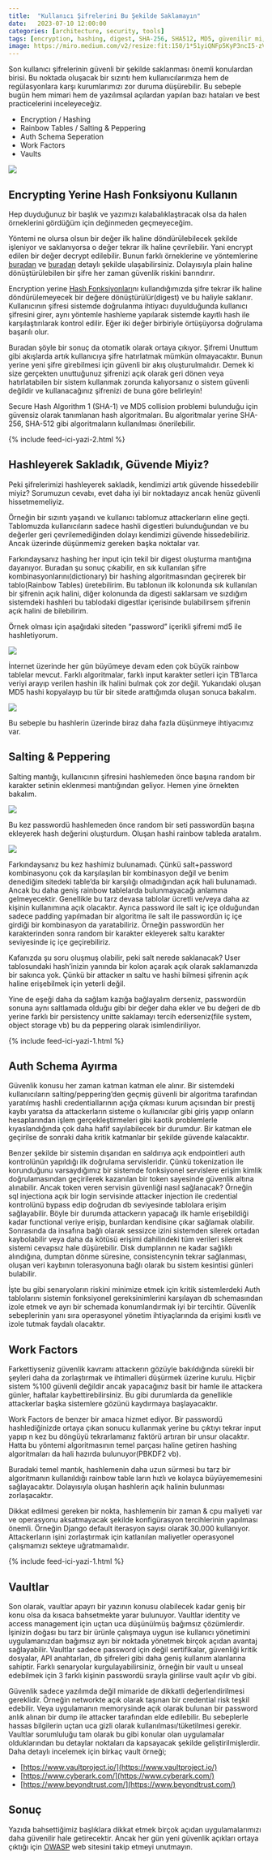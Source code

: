 ```yaml
---
title:  "Kullanıcı Şifrelerini Bu Şekilde Saklamayın"
date:   2023-07-10 12:00:00
categories: [architecture, security, tools]
tags: [encryption, hashing, digest, SHA-256, SHA512, MD5, güvenilir mi, rainbow tables, salt, salting, tuzlama, peppering, schema, vault, türkçe, mehmet cem yücel]
image: https://miro.medium.com/v2/resize:fit:150/1*51yiQNFp5KyP3ncI5-zVJA.jpeg
---
```



Son kullanıcı şifrelerinin güvenli bir şekilde saklanması önemli konulardan birisi. Bu noktada oluşacak bir sızıntı hem kullanıcılarımıza hem de regülasyonlara karşı kurumlarımızı zor duruma düşürebilir. Bu sebeple bugün hem mimari hem de yazılımsal açılardan yapılan bazı hataları ve best practicelerini inceleyeceğiz.

-   Encryption / Hashing
-   Rainbow Tables / Salting & Peppering
-   Auth Schema Seperation
-   Work Factors
-   Vaults

![](https://miro.medium.com/v2/resize:fit:1400/1*51yiQNFp5KyP3ncI5-zVJA.jpeg)

## Encrypting Yerine Hash Fonksiyonu Kullanın

Hep duyduğunuz bir başlık ve yazımızı kalabalıklaştıracak olsa da halen örneklerini gördüğüm için değinmeden geçmeyeceğim.

Yöntemi ne olursa olsun bir değer ilk haline döndürülebilecek şekilde işleniyor ve saklanıyorsa o değer tekrar ilk haline çevrilebilir. Yani encrypt edilen bir değer decrypt edilebilir. Bunun farklı örneklerine ve yöntemlerine  [buradan](https://www.mehmetcemyucel.com/2017/simetrik-sifreleme-ve-blockchain/)  ve  [buradan](https://www.mehmetcemyucel.com/2017/asimetrik-sifreleme-ve-blockchain/)  detaylı şekilde ulaşabilirsiniz. Dolayısıyla plain haline dönüştürülebilen bir şifre her zaman güvenlik riskini barındırır.

Encryption yerine  [Hash Fonksiyonları](https://www.mehmetcemyucel.com/2017/hash-fonksiyonlari-ve-blockchain/)nı kullandığımızda şifre tekrar ilk haline döndürülemeyecek bir değere dönüştürülür(digest) ve bu haliyle saklanır. Kullanıcının şifresi sistemde doğrulanma ihtiyacı duyulduğunda kullanıcı şifresini girer, aynı yöntemle hashleme yapılarak sistemde kayıtlı hash ile karşılaştırılarak kontrol edilir. Eğer iki değer birbiriyle örtüşüyorsa doğrulama başarılı olur.

Buradan şöyle bir sonuç da otomatik olarak ortaya çıkıyor. Şifremi Unuttum gibi akışlarda artık kullanıcıya şifre hatırlatmak mümkün olmayacaktır. Bunun yerine yeni şifre girebilmesi için güvenli bir akış oluşturulmalıdır. Demek ki size gerçekten unuttuğunuz şifrenizi açık olarak geri dönen veya hatırlatabilen bir sistem kullanmak zorunda kalıyorsanız o sistem güvenli değildir ve kullanacağınız şifrenizi de buna göre belirleyin!

Secure Hash Algorithm 1 (SHA-1) ve MD5 collision problemi bulunduğu için güvensiz olarak tanımlanan hash algoritmaları. Bu algoritmalar yerine SHA-256, SHA-512 gibi algoritmaların kullanılması önerilebilir.

{% include feed-ici-yazi-2.html %}

## Hashleyerek Sakladık, Güvende Miyiz?

Peki şifrelerimizi hashleyerek sakladık, kendimizi artık güvende hissedebilir miyiz? Sorumuzun cevabı, evet daha iyi bir noktadayız ancak henüz güvenli hissetmemeliyiz.

Örneğin bir sızıntı yaşandı ve kullanıcı tablomuz attackerların eline geçti. Tablomuzda kullanıcıların sadece hashli digestleri bulunduğundan ve bu değerler geri çevrilemediğinden dolayı kendimizi güvende hissedebiliriz. Ancak üzerinde düşünmemiz gereken başka noktalar var.

Farkındaysanız hashing her input için tekil bir digest oluşturma mantığına dayanıyor. Buradan şu sonuç çıkabilir, en sık kullanılan şifre kombinasyonlarını(dictionary) bir hashing algoritmasından geçirerek bir tablo(Rainbow Tables) üretebilirim. Bu tablonun ilk kolonunda sık kullanılan bir şifrenin açık halini, diğer kolonunda da digesti saklarsam ve sızdığım sistemdeki hashleri bu tablodaki digestlar içerisinde bulabilirsem şifrenin açık halini de bilebilirim.

Örnek olması için aşağıdaki siteden “password” içerikli şifremi md5 ile hashletiyorum.

![](https://miro.medium.com/v2/resize:fit:1400/1*dTTRSPjzB4hVhjEMHo3ySw.png)

İnternet üzerinde her gün büyümeye devam eden çok büyük rainbow tablelar mevcut. Farklı algoritmalar, farklı input karakter setleri için TB’larca veriyi arayıp verilen hashin ilk halini bulmak çok zor değil. Yukarıdaki oluşan MD5 hashi kopyalayıp bu tür bir sitede arattığımda oluşan sonuca bakalım.

![](https://miro.medium.com/v2/resize:fit:1400/1*T5hcNMteeBx1OHrenojhjg.png)

Bu sebeple bu hashlerin üzerinde biraz daha fazla düşünmeye ihtiyacımız var.

## Salting & Peppering

Salting mantığı, kullanıcının şifresini hashlemeden önce başına random bir karakter setinin eklenmesi mantığından geliyor. Hemen yine örnekten bakalım.

![](https://miro.medium.com/v2/resize:fit:1400/1*KOXt01QtM8MnrV-BSsQ7Zw.png)

Bu kez passwordü hashlemeden önce random bir seti passwordün başına ekleyerek hash değerini oluşturdum. Oluşan hashi rainbow tableda aratalım.

![](https://miro.medium.com/v2/resize:fit:1400/1*u3hgN_eMuDbGUv0HxYl56Q.png)

Farkındaysanız bu kez hashimiz bulunamadı. Çünkü salt+password kombinasyonu çok da karşılaşılan bir kombinasyon değil ve benim denediğim sitedeki table’da bir karşılığı olmadığından açık hali bulunamadı. Ancak bu daha geniş rainbow tablelarda bulunmayacağı anlamına gelmeyecektir. Genellikle bu tarz devasa tablolar ücretli ve/veya daha az kişinin kullanımına açık olacaktır. Ayrıca password ile salt iç içe olduğundan sadece padding yapılmadan bir algoritma ile salt ile passwordün iç içe girdiği bir kombinasyon da yaratabiliriz. Örneğin passwordün her karakterinden sonra random bir karakter ekleyerek saltu karakter seviyesinde iç içe geçirebiliriz.

Kafanızda şu soru oluşmuş olabilir, peki salt nerede saklanacak? User tablosundaki hash’inizin yanında bir kolon açarak açık olarak saklamanızda bir sakınca yok. Çünkü bir attacker ın saltu ve hashi bilmesi şifrenin açık haline erişebilmek için yeterli değil.

Yine de eşeği daha da sağlam kazığa bağlayalım derseniz, passwordün sonuna aynı saltlamada olduğu gibi bir değer daha ekler ve bu değeri de db yerine farklı bir persistency unitte saklamayı tercih ederseniz(file system, object storage vb) bu da peppering olarak isimlendiriliyor.

{% include feed-ici-yazi-1.html %}

## Auth Schema Ayırma

Güvenlik konusu her zaman katman katman ele alınır. Bir sistemdeki kullanıcıların salting/peppering’den geçmiş güvenli bir algoritma tarafından yaratılmış hashli credentiallarının açığa çıkması kurum açısından bir prestij kaybı yaratsa da attackerların sisteme o kullanıcılar gibi giriş yapıp onların hesaplarından işlem gerçekleştirmeleri gibi kaotik problemlerle kıyaslandığında çok daha hafif sayılabilecek bir durumdur. Bir katman ele geçirilse de sonraki daha kritik katmanlar bir şekilde güvende kalacaktır.

Benzer şekilde bir sistemin dışarıdan en saldırıya açık endpointleri auth kontrolünün yapıldığı ilk doğrulama servisleridir. Çünkü tokenization ile korunduğunu varsaydığımız bir sistemde fonksiyonel servislere erişim kimlik doğrulamasından geçirilerek kazanılan bir token sayesinde güvenlik altına alınabilir. Ancak token veren servisin güvenliği nasıl sağlanacak? Örneğin sql injectiona açık bir login servisinde attacker injection ile credential kontrolünü bypass edip doğrudan db seviyesinde tablolara erişim sağlayabilir. Böyle bir durumda attackerın yapacağı ilk hamle erişebildiği kadar functional veriye erişip, bunlardan kendisine çıkar sağlamak olabilir. Sonrasında da insafına bağlı olarak sessizce izini sistemden silerek ortadan kaybolabilir veya daha da kötüsü erişimi dahilindeki tüm verileri silerek sistemi cevapsız hale düşürebilir. Disk dumplarının ne kadar sağlıklı alındığına, dumptan dönme süresine, consistencynin tekrar sağlanması, oluşan veri kaybının tolerasyonuna bağlı olarak bu sistem kesintisi günleri bulabilir.

İşte bu gibi senaryoların riskini minimize etmek için kritik sistemlerdeki Auth tablolarını sistemin fonksiyonel gereksinimlerini karşılayan db schemasından izole etmek ve ayrı bir schemada konumlandırmak iyi bir tercihtir. Güvenlik sebeplerinin yanı sıra operasyonel yönetim ihtiyaçlarında da erişimi kısıtlı ve izole tutmak faydalı olacaktır.

## Work Factors

Farkettiyseniz güvenlik kavramı attackerın gözüyle bakıldığında sürekli bir şeyleri daha da zorlaştırmak ve ihtimalleri düşürmek üzerine kurulu. Hiçbir sistem %100 güvenli değildir ancak yapacağınız basit bir hamle ile attackera günler, haftalar kaybettirebilirsiniz. Bu gibi durumlarda da genellikle attackerlar başka sistemlere gözünü kaydırmaya başlayacaktır.

Work Factors de benzer bir amaca hizmet ediyor. Bir passwordü hashlediğinizde ortaya çıkan sonucu kullanmak yerine bu çıktıyı tekrar input yapıp n kez bu döngüyü tekrarlamanız faktörü artıran bir unsur olacaktır. Hatta bu yöntemi algoritmasının temel parçası haline getiren hashing algoritmaları da hali hazırda bulunuyor(PBKDF2 vb).

Buradaki temel mantık, hashlemenin daha uzun sürmesi bu tarz bir algoritmanın kullanıldığı rainbow table ların hızlı ve kolayca büyüyememesini sağlayacaktır. Dolayısıyla oluşan hashlerin açık halinin bulunması zorlaşacaktır.

Dikkat edilmesi gereken bir nokta, hashlemenin bir zaman & cpu maliyeti var ve operasyonu aksatmayacak şekilde konfigürasyon tercihlerinin yapılması önemli. Örneğin Django default iterasyon sayısı olarak 30.000 kullanıyor. Attackerların işini zorlaştırmak için katlanılan maliyetler operasyonel çalışmamızı sekteye uğratmamalıdır.

{% include feed-ici-yazi-1.html %}

## Vaultlar

Son olarak, vaultlar apayrı bir yazının konusu olabilecek kadar geniş bir konu olsa da kısaca bahsetmekte yarar bulunuyor. Vaultlar identity ve access management için uçtan uca düşünülmüş bağımsız çözümlerdir. İşinizin doğası bu tarz bir ürünle çalışmaya uygun ise kullanıcı yönetimini uygulamanızdan bağımsız ayrı bir noktada yönetmek birçok açıdan avantaj sağlayabilir. Vaultlar sadece password için değil sertifikalar, güvenliği kritik dosyalar, API anahtarları, db şifreleri gibi daha geniş kullanım alanlarına sahiptir. Farklı senaryolar kurgulayabilirsiniz, örneğin bir vault u unseal edebilmek için 3 farklı kişinin passwordü sırayla girilirse vault açılır vb gibi.

Güvenlik sadece yazılımda değil mimaride de dikkatli değerlendirilmesi gereklidir. Örneğin networkte açık olarak taşınan bir credential risk teşkil edebilir. Veya uygulamanın memorysinde açık olarak bulunan bir password anlık alınan bir dump ile attacker tarafından elde edilebilir. Bu sebeplerle hassas bilgilerin uçtan uca gizli olarak kullanılması/tüketilmesi gerekir. Vaultlar sorumluluğu tam olarak bu gibi konular olan uygulamalar olduklarından bu detaylar noktaları da kapsayacak şekilde geliştirilmişlerdir. Daha detaylı incelemek için birkaç vault örneği;

-   [https://www.vaultproject.io/](https://www.vaultproject.io/)
-   [https://www.cyberark.com/](https://www.cyberark.com/)
-   [https://www.beyondtrust.com/](https://www.beyondtrust.com/)

## Sonuç

Yazıda bahsettiğimiz başlıklara dikkat etmek birçok açıdan uygulamalarımızı daha güvenilir hale getirecektir. Ancak her gün yeni güvenlik açıkları ortaya çıktığı için  [OWASP](https://owasp.org/)  web sitesini takip etmeyi unutmayın.
